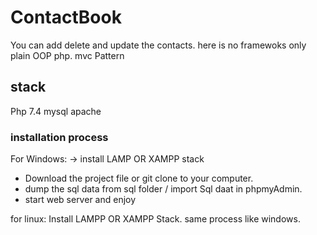 # ContactBook

You can add delete and update the contacts.
here is no framewoks only plain OOP php.
mvc Pattern

## stack
Php 7.4
mysql
apache

### installation process

For Windows: -> install LAMP OR XAMPP stack
* Download the project file or git clone to your computer.
* dump the sql data from sql folder / import Sql daat in phpmyAdmin.
* start web server and enjoy



for linux: Install LAMPP OR XAMPP Stack.
same process like windows. 




